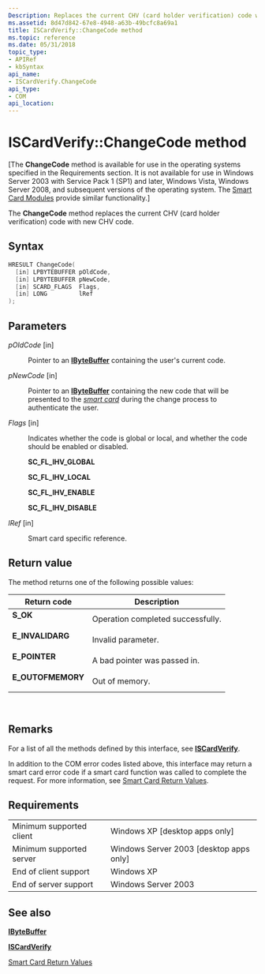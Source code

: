 ```yaml
---
Description: Replaces the current CHV (card holder verification) code with new CHV code.
ms.assetid: 8d47d842-67e8-4948-a63b-49bcfc8a69a1
title: ISCardVerify::ChangeCode method
ms.topic: reference
ms.date: 05/31/2018
topic_type: 
- APIRef
- kbSyntax
api_name: 
- ISCardVerify.ChangeCode
api_type: 
- COM
api_location: 
---
```


# ISCardVerify::ChangeCode method

\[The **ChangeCode** method is available for use in the operating systems specified in the Requirements section. It is not available for use in Windows Server 2003 with Service Pack 1 (SP1) and later, Windows Vista, Windows Server 2008, and subsequent versions of the operating system. The [Smart Card Modules](/previous-versions/windows/desktop/secsmart/smart-card-modules) provide similar functionality.\]

The **ChangeCode** method replaces the current CHV (card holder verification) code with new CHV code.

## Syntax


```C++
HRESULT ChangeCode(
  [in] LPBYTEBUFFER pOldCode,
  [in] LPBYTEBUFFER pNewCode,
  [in] SCARD_FLAGS  Flags,
  [in] LONG         lRef
);
```



## Parameters

<dl> <dt>

*pOldCode* \[in\]
</dt> <dd>

Pointer to an [**IByteBuffer**](ibytebuffer.md) containing the user's current code.

</dd> <dt>

*pNewCode* \[in\]
</dt> <dd>

Pointer to an [**IByteBuffer**](ibytebuffer.md) containing the new code that will be presented to the [*smart card*](../secgloss/s-gly.md) during the change process to authenticate the user.

</dd> <dt>

*Flags* \[in\]
</dt> <dd>

Indicates whether the code is global or local, and whether the code should be enabled or disabled.

<dl><span id="SC_FL_IHV_GLOBAL"></span><span id="sc_fl_ihv_global"></span><dt>

**SC\_FL\_IHV\_GLOBAL**
</dt><span id="SC_FL_IHV_LOCAL"></span><span id="sc_fl_ihv_local"></span><dt>

**SC\_FL\_IHV\_LOCAL**
</dt><span id="SC_FL_IHV_ENABLE"></span><span id="sc_fl_ihv_enable"></span><dt>

**SC\_FL\_IHV\_ENABLE**
</dt><span id="SC_FL_IHV_DISABLE"></span><span id="sc_fl_ihv_disable"></span><dt>

**SC\_FL\_IHV\_DISABLE**
</dt> </dl> </dd> <dt>

*lRef* \[in\]
</dt> <dd>

Smart card specific reference.

</dd> </dl>

## Return value

The method returns one of the following possible values:



| Return code                                                                                   | Description                                  |
|-----------------------------------------------------------------------------------------------|----------------------------------------------|
| <dl> <dt>**S\_OK**</dt> </dl>          | Operation completed successfully.<br/> |
| <dl> <dt>**E\_INVALIDARG**</dt> </dl>  | Invalid parameter.<br/>                |
| <dl> <dt>**E\_POINTER**</dt> </dl>     | A bad pointer was passed in.<br/>      |
| <dl> <dt>**E\_OUTOFMEMORY**</dt> </dl> | Out of memory.<br/>                    |



 

## Remarks

For a list of all the methods defined by this interface, see [**ISCardVerify**](iscardverify.md).

In addition to the COM error codes listed above, this interface may return a smart card error code if a smart card function was called to complete the request. For more information, see [Smart Card Return Values](authentication-return-values.md).

## Requirements



|                                     |                                                      |
|-------------------------------------|------------------------------------------------------|
| Minimum supported client<br/> | Windows XP \[desktop apps only\]<br/>          |
| Minimum supported server<br/> | Windows Server 2003 \[desktop apps only\]<br/> |
| End of client support<br/>    | Windows XP<br/>                                |
| End of server support<br/>    | Windows Server 2003<br/>                       |



## See also

<dl> <dt>

[**IByteBuffer**](ibytebuffer.md)
</dt> <dt>

[**ISCardVerify**](iscardverify.md)
</dt> <dt>

[Smart Card Return Values](authentication-return-values.md)
</dt> </dl>

 

 